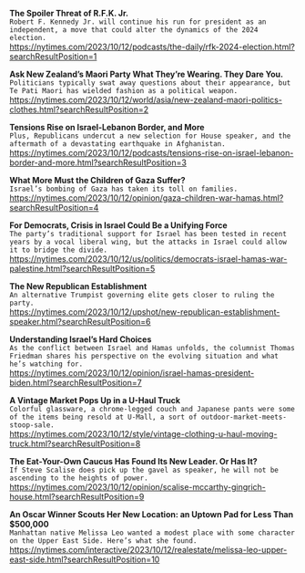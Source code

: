 **The Spoiler Threat of R.F.K. Jr.**\
`Robert F. Kennedy Jr. will continue his run for president as an independent, a move that could alter the dynamics of the 2024 election.`\
https://nytimes.com/2023/10/12/podcasts/the-daily/rfk-2024-election.html?searchResultPosition=1

**Ask New Zealand’s Maori Party What They’re Wearing. They Dare You.**\
`Politicians typically swat away questions about their appearance, but Te Pati Maori has wielded fashion as a political weapon.`\
https://nytimes.com/2023/10/12/world/asia/new-zealand-maori-politics-clothes.html?searchResultPosition=2

**Tensions Rise on Israel-Lebanon Border, and More**\
`Plus, Republicans undercut a new selection for House speaker, and the aftermath of a devastating earthquake in Afghanistan.`\
https://nytimes.com/2023/10/12/podcasts/tensions-rise-on-israel-lebanon-border-and-more.html?searchResultPosition=3

**What More Must the Children of Gaza Suffer?**\
`Israel’s bombing of Gaza has taken its toll on families.`\
https://nytimes.com/2023/10/12/opinion/gaza-children-war-hamas.html?searchResultPosition=4

**For Democrats, Crisis in Israel Could Be a Unifying Force**\
`The party’s traditional support for Israel has been tested in recent years by a vocal liberal wing, but the attacks in Israel could allow it to bridge the divide.`\
https://nytimes.com/2023/10/12/us/politics/democrats-israel-hamas-war-palestine.html?searchResultPosition=5

**The New Republican Establishment**\
`An alternative Trumpist governing elite gets closer to ruling the party.`\
https://nytimes.com/2023/10/12/upshot/new-republican-establishment-speaker.html?searchResultPosition=6

**Understanding Israel’s Hard Choices**\
`As the conflict between Israel and Hamas unfolds, the columnist Thomas Friedman shares his perspective on the evolving situation and what he’s watching for.`\
https://nytimes.com/2023/10/12/opinion/israel-hamas-president-biden.html?searchResultPosition=7

**A Vintage Market Pops Up in a U-Haul Truck**\
`Colorful glassware, a chrome-legged couch and Japanese pants were some of the items being resold at U-Mall, a sort of outdoor-market-meets-stoop-sale.`\
https://nytimes.com/2023/10/12/style/vintage-clothing-u-haul-moving-truck.html?searchResultPosition=8

**The Eat-Your-Own Caucus Has Found Its New Leader. Or Has It?**\
`If Steve Scalise does pick up the gavel as speaker, he will not be ascending to the heights of power.`\
https://nytimes.com/2023/10/12/opinion/scalise-mccarthy-gingrich-house.html?searchResultPosition=9

**An Oscar Winner Scouts Her New Location: an Uptown Pad for Less Than $500,000**\
`Manhattan native Melissa Leo wanted a modest place with some character on the Upper East Side. Here’s what she found.`\
https://nytimes.com/interactive/2023/10/12/realestate/melissa-leo-upper-east-side.html?searchResultPosition=10

